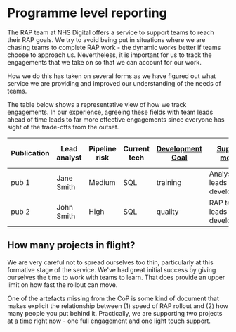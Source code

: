 # Programme level reporting

The RAP team at NHS Digital offers a service to support teams to reach their RAP goals. We try to avoid being put in situations where we are chasing teams to complete RAP work - the dynamic works better if teams choose to approach us. Nevertheless, it is important for us to track the engagements that we take on so that we can account for our work.

How we do this has taken on several forms as we have figured out what service we are providing and improved our understanding of the needs of teams.

The table below shows a representative view of how we track engagements. In our experience, agreeing these fields with team leads ahead of time leads to far more effective engagements since everyone has sight of the trade-offs from the outset.

| Publication | Lead analyst | Pipeline risk | Current tech | [Development Goal][1] | [Support model][2]             | [Target RAP level][3] | Achieved RAP level |
| ----------- | ------------ | ------------- | ------------ | --------------------- | ------------------------------ | --------------------- | ------------------ |
| pub 1       | Jane Smith   | Medium        | SQL          | training              | Analyst team leads development | Baseline              | Baseline           |
| pub 2       | John Smith   | High          | SQL          | quality               | RAP team leads development     | Silver                | Baseline           |

## How many projects in flight?

We are very careful not to spread ourselves too thin, particularly at this formative stage of the service. We've had great initial success by giving ourselves the time to work with teams to learn. That does provide an upper limit on how fast the rollout can move.

One of the artefacts missing from the CoP is some kind of document that makes explicit the relationship between (1) speed of RAP rollout and (2) how many people you put behind it. Practically, we are supporting two projects at a time right now - one full engagement and one light touch support.

[1]: ./support-models.md
[2]: ./support-models.md#1-rap-team-leads-development
[3]: ../introduction_to_RAP/levels_of_RAP.md
